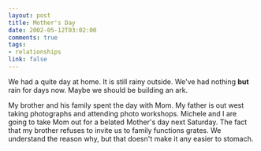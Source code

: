 ```yaml
--- 
layout: post
title: Mother's Day
date: 2002-05-12T03:02:00
comments: true
tags:
- relationships
link: false
---
```

We had a quite day at home. It is still rainy outside. We've had nothing <b>but</b> rain for days now. Maybe we should be building an ark.

My brother and his family spent the day with Mom. My father is out west taking photographs and attending photo workshops. Michele and I are going to take Mom out for a belated Mother's day next Saturday. The fact that my brother refuses to invite us to family functions grates. We understand the reason why, but that doesn't make it any easier to stomach.
